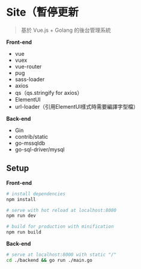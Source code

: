 
# Site（暫停更新

> 基於 Vue.js + Golang 的後台管理系統

**Front-end**
 - vue
 - vuex
 - vue-router
 - pug
 - sass-loader
 - axios
 - qs（qs.stringify for axios） 
 - ElementUI
 - url-loader（引用ElementUI樣式時需要編譯字型檔）
 
**Back-end**
 - Gin
 - contrib/static
 - go-mssqldb
 - go-sql-driver/mysql
 
##  Setup

**Front-end**
```bash
# install dependencies
npm install

# serve with hot reload at localhost:8080
npm run dev

# build for production with minification
npm run build
```

**Back-end**
```bash
# serve at localhost:8000 with static "/"
cd ./backend && go run ./main.go
```